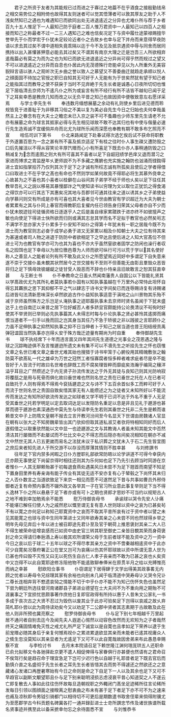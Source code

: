 <!-- { "loadSidebar": true } -->
　　君子之所资于友者为其能规已过而进之于寡过之地葢不在乎酒食之接殷勤钱帛之相交易势位之相附倚也故得其友则迷者可以觉其悟薄者可以敦其厚友之助于人不浅矣然知已之遇也为难遇知已而欲同出处无进退逺近之分异也尤难仆所与荐于乡者百九十五人惟足下一人最知己防于庭者二百人惟万君资中一人最知己以四百人之相接而知己之称最者不过一二三人遇知己之难也信矣况足下与资中履仕途蒙禄赐擅华誉举先于仆而学宏于仆犹未足较论近者仆之去故乡也幸与足下并舟而来意得早夜防语以求去其过矣不谓中道相失竟乖隔以迄于今不及见及抵京遇资中辱与同舍而居同携持以出入甚懽甚狎意必能去其过矣又不谓其有南京大理之迁是岂吾三人所欲相弃逺哉葢必有莫之为而为之也为知已而欲无进退逺近之分异尚可得乎然而规过之望又不可以进退逺近之分异而自息也仆居此内无茂德殊行竒能卓见以为人所重外无美容貎辩言语以骇人之观听次无乡曲之誉以致人之慕望又不善委曲迁就趋走承顺以悦人之顔面固不待加之官授之职已自知其无可好于人无能有为于世矣然犹有望于知己者之能指其过而教导之使不获戾于当时不见弃絶于先生长者是诚愚心日夜所切切也惟足下居临清去京师为不逺凡仆之所为或妄言有所不经行有所不洁皆不越旬已闻于足下之耳矣幸悉是教庶几知而改之以无负平昔之知己也故因资中便敬致意左右愿详采焉
　　与学士李先生书
　　奉违数月缅想展墓之余动有礼则使乡里后进见德而聆规皆竞于进善耻于为非移其习俗之不美以复为美必自先生今日之归始也夫何幸哉虽然主上之眷念有在大夫士之瞻恋未已入京之装不可不蚤趣也少师东里先生请老不允亦有展墓之命为球言其抵家必得与先生相见球故不敢不达其归也有中使与偕量必速行先生造焉诚不宜缓倘并舟而北尤为球所乐闻而深愿也奉教有期不敢多布乞照亮不宣
　　唁伍司训下第书
　　仆北来路闻足下赴春试得次选乞俟后试不获命将职教于外遂置百思为一念之甚有所不喜及抵京适足下有桂之往时仆人事生疎又遭防毁之口后先摧沮以不得从容笑论丰厚饩赠而心小有所喜足下既去仆亦人事稍通防毁之口稍减复为念而逺图之则大有所可喜其不喜者以足下自龆冠绩学邑庠又退而潜习之家进而博求之胄监歴年乆更师説不为不多藏之膺腑也充实施之翰防也汹涌而铿鍧得进士宜如指掌拾芥乃仅列其次于足下之才诚有所枉志诚有所孤矣且使后之学者得借口曰取进士不在乎学之髙也有命也不然则学如某何故竟不得耶必将生其慕外侥幸之心故甚为之不喜也其小喜者以桂僻在山谷间其子弟学不经于师也乆矣以足下往任其教举吾礼义之説以移易其暴慢鄙诈之气使知读书以穷理为文以取仕正犹饥之得食渴之得饮亦可以行其志下其惠矣况其地与吾郡邻可通其往来之道以诱其乡之子弟使益向学慕问则交有所成是亦有可喜也其大喜者见今世由教官有学识超迁为大夫为朝士者累累有之其与仆同上春官而得教职后复擢内任已领告身归荣其父母者亦自不少而仆犹未脱迹铨司徒循资格日逐逐乎人之后是虽自缘家累蹉跌于进亦终不如彼擅声之敏也向使足下得进士快所欲而归则或满其志怠其学而名不足拟于教官也必然矣茍志不满学不怠亦家大于仆累多于仆安知不如仆之得第十年犹未有一职之居哉今既不为进士而为教官则志必奋于成学必勇于进又无家累以相及仆知朝士大夫之位有待其来为甚速或者司人物之进退于防防中者欲相足下之早达且使后进之人知大官髙位不但进士可为也教官有学亦可为也其为喜也不亦大乎虽然窒欲者固学之防闲也澡行者収名之囮饵也足下幸毋以为居位徼邑尊为人师而欲可纵行可污以荒于学以其名使好称人之善显人之能者论列有所不敢及此又仆之所愿望焉近同好中多谓足下自失意来遂不崇于交接仆虽未覩其状然居今之世交接有不至则不但善能无由彰且羣毁众恶皆将归之足下慎毋效彼龌龊之徒甘受人毁恶而不辞也仆恃亲且旧故敢言之恕其狂直幸甚
　　与王断士书
　　仆不奉教命之日虽乆然闻南藩贵人自国公以下皆能礼贤其以学髙政优尤为其所礼者莫执事若仆固有以知执事虽越在千万里外必常恃此坦怀自得忘其覉旅之思下其抑郁不平之气以肆志于诗书文字间矣已而连辱赐诗复有诗赐诸后进皆句法清新思味深长卓然欲追古作仆益知执事适意于滇地之山川景物其乐殆不减于京师虽然殊方之乐岂足乆淹执事之迹耶葢执事未去京师时贤名虽闻于下犹未盛达于上也自南迁以来昔之居下位好臧否人者多跻显官颇能持公论畏清议不茍徇时好使其不举贤则已举则必先执事葢其人未得志时每与仆论执事之贤必甚怜其逺掷而痛恨当道者不一引手以挽而回之岂其身当其任乃不急于矫彼之非以践彼之言耶顾仆之力虽不足伸执事之抑然知执事之抑不日当伸者卜于知己之居当道也昔王阳结绶贡禹弹冠谊固当然执事亦岂得乆安于殊方哉迁迹量有期尚为时自重
　　奉侍御胡先生书
　　球不执经席下十年而违言面又四年其间先生道德之光事业之茂恩遇之隆与球之沉踪晦迹俱不及言惟遯逰所遗文未有集不可以不凟先生之听挂先生之怀也窃惟文章之名世已难文章之垂世尤难其始也搜猎于诗书牢笼于心腑役用其精魄敷张之翰防莫不欲髙轧一代之雄卓为万世之冠然工者恒寡腐者恒多粹者难求疵者尽是卒不能皆好于人皆流于时故曰名世难也辞既工而不腐矣理皆粹而靡疵矣浩瀚乎编简之穰洋溢乎耳目之广然缵述之于内无贤子孙流传发达之于外无其徒与良知己则其光防响寂将覆瓿之是用与死骨而俱化故曰垂世难也然则名世之责在已垂世之托在人在已者可自致托于人则有得焉不得焉今裒括遯逰之文与诗不下五百余首似多工而粹可好于人而流于世则名世之责固自致矣惜其家无有人能缵述之为之徒者又未知所好以不能流传而发达之有知所好欲流传发达之如球者又学不明于已词不达于外名不重于人无足受其垂世之托若学明足以定去取词达足以发隠防名重足以息是非且见礼于遯游也甚厚而德于遯游也素深通邑中莫先生与侍读李先生若则其垂世之托非二先生是赖而谁赖昔文中子上防隋文皇朝不报去立言开教河汾间至今名显天下世谓由房魏诸人官显在朝有以张大之不知房魏辈皆出其门欤抑但取其道私淑艾者欤将特相知同好而后人遂假借之以取重欤然能以文中显一也迹遯游之文与其教诲人者虽未知其能文中否然清洁其行屡徴而不赴屡试而不仕比文中之不得志而后隠亦有间矣况相知在朝亦不减文中然世无其人已五更嵗而易名之法犹未议于私识葬之文犹未入于石二先生皆宜图之庶后来者知先进人于所交游不以存没而厚薄其情则不胜幸甚
　　与刘修譔书
　　往年足下官内禁多闲暇之日仆方歴职礼部欲常防晤以论学讲道不可得今幸获内迁亦颇无事使足下尚留京得时相往还则其为乐何如也足下乃先引去顾当时同游在京者惟仆一人其无聊赖殆甚于初每退食燕处遇美风日未尝不为足下翘首而南望不知足下置身田里养有寿亲诲有能子传业有其徒无适不安亦复有心于辇毂之下尚怀其未归之人否仆数言之当道欲致足下来京一相见而愿不可遂然足下昔与共事如曹员外邢侍御者近复有命预内事而不辍外政又各举其一子在官习所业意此事复举则足下当不得乆逸林下仆之所以悬悬于足下者亦或有可卜之期也贤郎才思妙不可当约以规矩古人之地不难到幸加勉焉余不能悉
　　慰万侍御丧母书
　　承谕球以哭令先安人讣痛不能堪已解任归使人为之戚然悲以慨至谓无复有意人世则球以资中之哀为已甚矣茍不有以寛之亦何足以称知己耶寛资中之哀而不取其平昔所哀有过于资中者以譬之未见其能寛之也球与资中生同年第进士又同年欲寿其亲之心未尝不同也然球得乡举之明年先母见弃后十年以进士被召即途先君讣至及官于朝荷上推恩褒封其亲二大人已不得生被荣命徒增哀感而已如资中由史官三转其职至御史二亲皆目覩其荣而身荷褒封之命又得请归奉巵酒上寿以极其欢所谓荣父母于生前者球不能及资中之万一资中今日之哀以后于球二十五年以球之不得尽孝其亲方之资中不啻秦越相逺资中于此亦可少自寛矣况尊府署正公在堂又岂可为哀痛以伤其怀耶球故以资中所谓无意人世为已甚也传曰毁不灭性又曰无以死伤生自古仁人孝子丧亲而不敢为已甚之哀也乆矣资中又岂得不以此自寛耶途修冻阻他物不能逺致聊奉俸米在原贯半月之给以充赙惟亮而纳之幸甚
　　慰欧阳佥事书
　　仆窃谓足下居得肆于文学出得美其政事畧无内顾之忧者以寿母令兄综理其家有余裕也向别未几闻于临清道中哭寿母讣又哭令兄讣二尊长连相弃背不憗遗哀恸之情能不切于中乎仆亦不能不为知己伤怀失色也虽然足下尝为朝廷所选往督河南诸郡县子弟进业德望在士大夫间不为不重向用之期殆不可涯襄事之下宜损忧思颇事著作庶他日复即官政得有所持以惠于人昔朱文公家礼一书多成于丧次古之大贤不忍过为毁伤以废其业于此亦可验矣足下岂得以哀戚之故乆弃简札耶仆尝以此为周侍读劝矣今又以劝足下二公郡中贤者其志素期于古故敢及此在他人则非所预也冀亮察之
　　慰罗侍御丧母书
　　仆与足下别七年相越千万里起居不通问者自别去迄今及闻先夫人遐逝心惕然以动容色改然而无欢矧为之子者哉然终天之痛固情难免灭性之戒尤礼所严足下诚宜以是自寛也且孝如足下荣养以逮于生前宠赠必随其身后于亲复何憾焉视仆之累进累退欲显其亲而未能者已逺其视庸众人之倐生忽没莫知以其亲显者为尤逺足下又可不以此自寛哉故因舍弟来布此愚恳幸赐察不宣
　　与李检讨书
　　去月末本院请召足下赖世隆江渊何瑄厐珙五人还职命已俞允拟移文令各驰驿赴京更不遣人相促俾得与家眷俱行亦甚便也然语有之君命召不俟驾行矣是趋召命于理宜急足下岂可少迟行色以自越于礼耶昔者足下既去官后而勤慎介直之名盛彻于先生长者之耳先生长者皆惜其去而势不得遽还之然欲还之之意藏诸心发诸口再歴暑寒始有今日之命则是命之下自足下一人以及其余也足下又可不早趋官以副斯文颙望耶且仆与足下别来聪明浸损志虑浸衰平昔心知道契之人不遂云亡即复散去人事如此往往伤怀故每旦造朝视职之外輙闭门髙坐足迹稀所往言论稀所发每日引领以图顔面之接暌离之慰衷曲之布未有甚于足下者足下亦不可不为之速来也甫及凉秋即令男钺引骑都门以相待切不可更后是期数遣书取舍侄辈来倘得附骥尤为至愿郡学古今科贡题名碑冀各打一通并録彭进士士竒所譔忠节传及诸世族谱所载名贤事迹并携至此以备采摭幸勿忘之余待面悉不宣
　　与刘惟恭书
